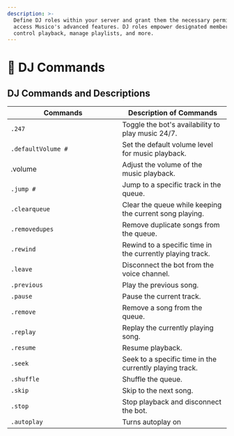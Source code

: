 ```yaml
---
description: >-
  Define DJ roles within your server and grant them the necessary permissions to
  access Musico's advanced features. DJ roles empower designated members to
  control playback, manage playlists, and more.
---
```


# 📝 DJ Commands

## DJ Commands and Descriptions

<table><thead><tr><th width="240">Commands</th><th>Description of Commands</th></tr></thead><tbody><tr><td><code>.247</code></td><td>Toggle the bot's availability to play music 24/7.</td></tr><tr><td><code>.defaultVolume #</code></td><td>Set the default volume level for music playback.</td></tr><tr><td>.volume</td><td>Adjust the volume of the music playback.</td></tr><tr><td><code>.jump #</code></td><td>Jump to a specific track in the queue.</td></tr><tr><td><code>.clearqueue</code></td><td>Clear the queue while keeping the current song playing.</td></tr><tr><td><code>.removedupes</code></td><td>Remove duplicate songs from the queue.</td></tr><tr><td><code>.rewind</code></td><td>Rewind to a specific time in the currently playing track.</td></tr><tr><td><code>.leave</code></td><td>Disconnect the bot from the voice channel.</td></tr><tr><td><code>.previous</code></td><td>Play the previous song.</td></tr><tr><td><code>.pause</code></td><td>Pause the current track.</td></tr><tr><td><code>.remove</code></td><td>Remove a song from the queue.</td></tr><tr><td><code>.replay</code></td><td>Replay the currently playing song.</td></tr><tr><td><code>.resume</code></td><td>Resume playback.</td></tr><tr><td><code>.seek</code></td><td>Seek to a specific time in the currently playing track.</td></tr><tr><td><code>.shuffle</code></td><td>Shuffle the queue.</td></tr><tr><td><code>.skip</code></td><td>Skip to the next song.</td></tr><tr><td><code>.stop</code></td><td>Stop playback and disconnect the bot.</td></tr><tr><td><code>.autoplay</code></td><td>Turns autoplay on</td></tr></tbody></table>
